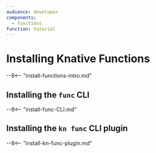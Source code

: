 ```yaml
---
audience: developer
components:
  - functions
function: tutorial
---
```


# Installing Knative Functions

--8<-- "install-functions-intro.md"

## Installing the `func` CLI

--8<-- "install-func-CLI.md"

## Installing the `kn func` CLI plugin

--8<-- "install-kn-func-plugin.md"
